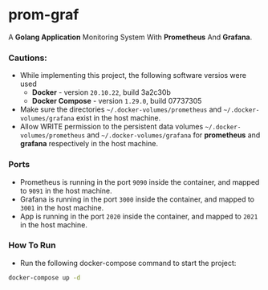 # prom-graf
A **Golang Application** Monitoring System With **Prometheus** And **Grafana**.

### Cautions:
- While implementing this project, the following software versios were used
  - **Docker** - version `20.10.22`, build 3a2c30b
  - **Docker Compose** - version `1.29.0`, build 07737305
- Make sure the directories `~/.docker-volumes/prometheus` and `~/.docker-volumes/grafana` exist in the host machine.
- Allow WRITE permission to the persistent data volumes `~/.docker-volumes/prometheus` and `~/.docker-volumes/grafana`
  for **prometheus** and **grafana** respectively in the host machine.

### Ports
- Prometheus is running in the port `9090` inside the container, and mapped to `9091` in the host machine.
- Grafana is running in the port `3000` inside the container, and mapped to `3001` in the host machine.
- App is running in the port `2020` inside the container, and mapped to `2021` in the host machine.

### How To Run
- Run the following docker-compose command to start the project:
``` bash
docker-compose up -d
```
